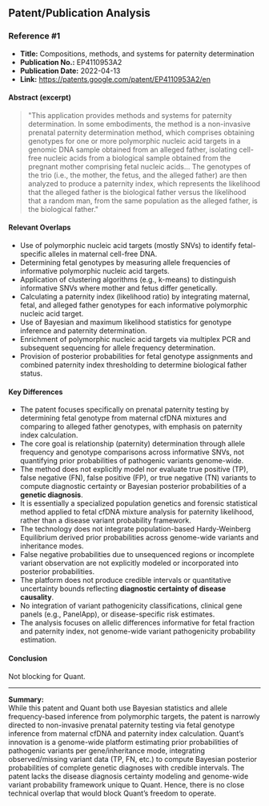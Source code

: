 ## Patent/Publication Analysis

### Reference #1

- **Title:** Compositions, methods, and systems for paternity determination
- **Publication No.:** EP4110953A2
- **Publication Date:** 2022-04-13
- **Link:** https://patents.google.com/patent/EP4110953A2/en

#### Abstract (excerpt)

> "This application provides methods and systems for paternity determination. In some embodiments, the method is a non-invasive prenatal paternity determination method, which comprises obtaining genotypes for one or more polymorphic nucleic acid targets in a genomic DNA sample obtained from an alleged father, isolating cell-free nucleic acids from a biological sample obtained from the pregnant mother comprising fetal nucleic acids... The genotypes of the trio (i.e., the mother, the fetus, and the alleged father) are then analyzed to produce a paternity index, which represents the likelihood that the alleged father is the biological father versus the likelihood that a random man, from the same population as the alleged father, is the biological father."

#### Relevant Overlaps

- Use of polymorphic nucleic acid targets (mostly SNVs) to identify fetal-specific alleles in maternal cell-free DNA.
- Determining fetal genotypes by measuring allele frequencies of informative polymorphic nucleic acid targets.
- Application of clustering algorithms (e.g., k-means) to distinguish informative SNVs where mother and fetus differ genetically.
- Calculating a paternity index (likelihood ratio) by integrating maternal, fetal, and alleged father genotypes for each informative polymorphic nucleic acid target.
- Use of Bayesian and maximum likelihood statistics for genotype inference and paternity determination.
- Enrichment of polymorphic nucleic acid targets via multiplex PCR and subsequent sequencing for allele frequency determination.
- Provision of posterior probabilities for fetal genotype assignments and combined paternity index thresholding to determine biological father status.

#### Key Differences

- The patent focuses specifically on prenatal paternity testing by determining fetal genotype from maternal cfDNA mixtures and comparing to alleged father genotypes, with emphasis on paternity index calculation.
- The core goal is relationship (paternity) determination through allele frequency and genotype comparisons across informative SNVs, not quantifying prior probabilities of pathogenic variants genome-wide.
- The method does not explicitly model nor evaluate true positive (TP), false negative (FN), false positive (FP), or true negative (TN) variants to compute diagnostic certainty or Bayesian posterior probabilities of a **genetic diagnosis**.
- It is essentially a specialized population genetics and forensic statistical method applied to fetal cfDNA mixture analysis for paternity likelihood, rather than a disease variant probability framework.
- The technology does not integrate population-based Hardy-Weinberg Equilibrium derived prior probabilities across genome-wide variants and inheritance modes.
- False negative probabilities due to unsequenced regions or incomplete variant observation are not explicitly modeled or incorporated into posterior probabilities.
- The platform does not produce credible intervals or quantitative uncertainty bounds reflecting **diagnostic certainty of disease causality**.
- No integration of variant pathogenicity classifications, clinical gene panels (e.g., PanelApp), or disease-specific risk estimates.
- The analysis focuses on allelic differences informative for fetal fraction and paternity index, not genome-wide variant pathogenicity probability estimation.

#### Conclusion

Not blocking for Quant.

---

**Summary:**  
While this patent and Quant both use Bayesian statistics and allele frequency-based inference from polymorphic targets, the patent is narrowly directed to non-invasive prenatal paternity testing via fetal genotype inference from maternal cfDNA and paternity index calculation. Quant’s innovation is a genome-wide platform estimating prior probabilities of pathogenic variants per gene/inheritance mode, integrating observed/missing variant data (TP, FN, etc.) to compute Bayesian posterior probabilities of complete genetic diagnoses with credible intervals. The patent lacks the disease diagnosis certainty modeling and genome-wide variant probability framework unique to Quant. Hence, there is no close technical overlap that would block Quant’s freedom to operate.
